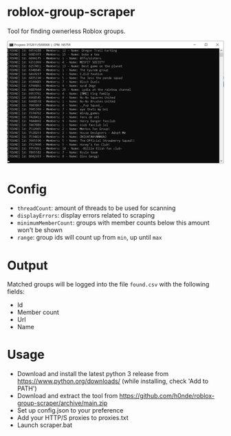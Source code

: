 # roblox-group-scraper
Tool for finding ownerless Roblox groups.

![Screenshot](screenshot.png)


# Config
- `threadCount`: amount of threads to be used for scanning
- `displayErrors`: display errors related to scraping
- `minimumMemberCount`: groups with member counts below this amount won't be shown
- `range`: group ids will count up from `min`, up until `max`

# Output
Matched groups will be logged into the file `found.csv` with the following fields:
- Id
- Member count
- Url
- Name

# Usage
- Download and install the latest python 3 release from https://www.python.org/downloads/ (while installing, check 'Add to PATH')
- Download and extract the tool from https://github.com/h0nde/roblox-group-scraper/archive/main.zip
- Set up config.json to your preference
- Add your HTTP/S proxies to proxies.txt
- Launch scraper.bat
